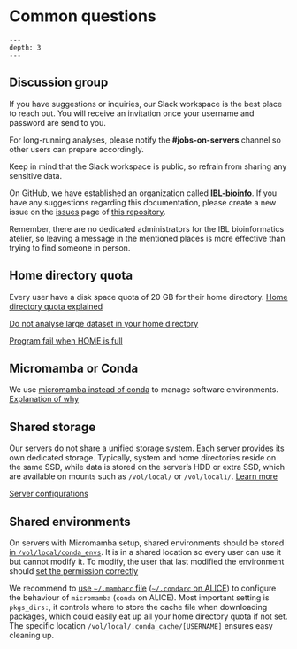 # Common questions

```{contents}
---
depth: 3
---
```

## Discussion group

If you have suggestions or inquiries, our Slack workspace is the best place to reach out. You will receive an invitation once your username and password are send to you.

For long-running analyses, please notify the **#jobs-on-servers** channel so other users can prepare accordingly.

Keep in mind that the Slack workspace is public, so refrain from sharing any sensitive data.

On GitHub, we have established an organization called **[IBL-bioinfo](https://github.com/IBL-bioinfo)**. If you have any suggestions regarding this documentation, please create a new issue on the [issues](https://github.com/IBL-bioinfo/IBL-bioinformatics-wiki/issues) page of [this repository](https://github.com/IBL-bioinfo/IBL-bioinformatics-wiki).

Remember, there are no dedicated administrators for the IBL bioinformatics atelier, so leaving a message in the mentioned places is more effective than trying to find someone in person.

## Home directory quota

Every user have a disk space quota of 20 GB for their home directory. [Home directory quota explained](./Server%20configurations.md#home-directory-quota-explained)

[Do not analyse large dataset in your home directory](./Execute%20programs.md#do-not-analyse-large-dataset-in-your-home-directory)

[Program fail when HOME is full](#program-fail-home-full)

## Micromamba or Conda

We use [micromamba instead of conda](./Server%20configurations.md#micromamba-instead-of-conda) to manage software environments. [Explanation of why](../basic_tools/micromamba.md#why-choose-micromamba-instead-of-conda-on-blis)

## Shared storage

Our servers do not share a unified storage system. Each server provides its own dedicated storage. Typically, system and home directories reside on the same SSD, while data is stored on the server’s HDD or extra SSD, which are available on mounts such as `/vol/local/` or `/vol/local1/`. [Learn more](./Execute%20programs.md#run-analysis-in-shared-drive)

[Server configurations](./Intro.md#ibl-linux-servers)

## Shared environments

On servers with Micromamba setup, shared environments should be stored [in `/vol/local/conda_envs`](#shared-environments-location). It is in a shared location so every user can use it but cannot modify it. To modify, the user that last modified the environment should [set the permission correctly](./Server%20configurations.md#modify-an-environment-by-different-user)

We recommend to [use `~/.mambarc` file](./Install%20programs.md#setting-up-config-file) ([`~/.condarc` on ALICE](../alice/alice_ibl.md#group-shared-conda-environments)) to configure the behaviour of `micromamba` (`conda` on ALICE). Most important setting is `pkgs_dirs:`, it controls where to store the cache file when downloading packages, which could easily eat up all your home directory quota if not set. The specific location `/vol/local/.conda_cache/[USERNAME]` ensures easy cleaning up.
